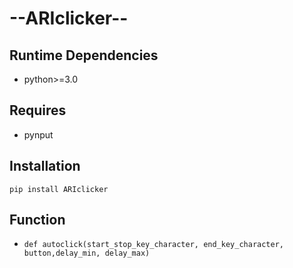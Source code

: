   # **--ARIclicker--** # 


## Runtime Dependencies ##
* python>=3.0



## Requires ##
* pynput
## Installation ##
`
pip install ARIclicker
`

## Function ##
* `def autoclick(start_stop_key_character, end_key_character, button,delay_min, delay_max) `



